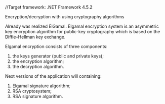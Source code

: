 //Target framework: .NET Framework 4.5.2

Encryption/decryption with using cryptography algorithms

Already was realized ElGamal.
Elgamal encryption system is an asymmetric key encryption algorithm for public-key cryptography which is based on the Diffie–Hellman key exchange.

Elgamal encryption consists of three components: 
 1) the keys generator (public and private keys);
 2) the encryption algorithm;
 3) the decryption algorithm.

Next versions of the application will containing:
 1) Elgamal signature algorithm;
 2) RSA cryptosystem;
 3) RSA signature algorithm.
 
